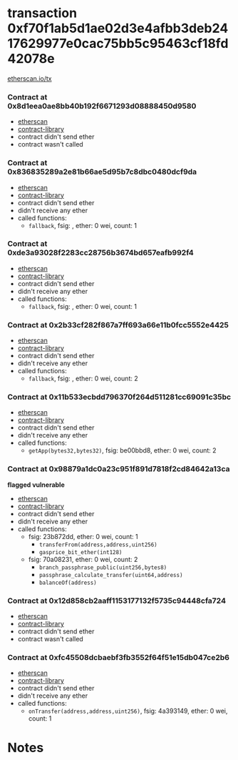 # transaction 0xf70f1ab5d1ae02d3e4afbb3deb2417629977e0cac75bb5c95463cf18fd42078e

[etherscan.io/tx](https://etherscan.io/tx/0xf70f1ab5d1ae02d3e4afbb3deb2417629977e0cac75bb5c95463cf18fd42078e)


### Contract at 0x8d1eea0ae8bb40b192f6671293d08888450d9580

* [etherscan](https://etherscan.io/address/0x8d1eea0ae8bb40b192f6671293d08888450d9580)
* [contract-library](https://contract-library.com/contracts/Ethereum/8d1eea0ae8bb40b192f6671293d08888450d9580)
* contract didn't send ether
* contract wasn't called


### Contract at 0x836835289a2e81b66ae5d95b7c8dbc0480dcf9da

* [etherscan](https://etherscan.io/address/0x836835289a2e81b66ae5d95b7c8dbc0480dcf9da)
* [contract-library](https://contract-library.com/contracts/Ethereum/836835289a2e81b66ae5d95b7c8dbc0480dcf9da)
* contract didn't send ether
* didn't receive any ether
* called functions:
    * `fallback`, fsig: , ether: 0 wei, count: 1


### Contract at 0xde3a93028f2283cc28756b3674bd657eafb992f4

* [etherscan](https://etherscan.io/address/0xde3a93028f2283cc28756b3674bd657eafb992f4)
* [contract-library](https://contract-library.com/contracts/Ethereum/de3a93028f2283cc28756b3674bd657eafb992f4)
* contract didn't send ether
* didn't receive any ether
* called functions:
    * `fallback`, fsig: , ether: 0 wei, count: 1


### Contract at 0x2b33cf282f867a7ff693a66e11b0fcc5552e4425

* [etherscan](https://etherscan.io/address/0x2b33cf282f867a7ff693a66e11b0fcc5552e4425)
* [contract-library](https://contract-library.com/contracts/Ethereum/2b33cf282f867a7ff693a66e11b0fcc5552e4425)
* contract didn't send ether
* didn't receive any ether
* called functions:
    * `fallback`, fsig: , ether: 0 wei, count: 2


### Contract at 0x11b533ecbdd796370f264d511281cc69091c35bc

* [etherscan](https://etherscan.io/address/0x11b533ecbdd796370f264d511281cc69091c35bc)
* [contract-library](https://contract-library.com/contracts/Ethereum/11b533ecbdd796370f264d511281cc69091c35bc)
* contract didn't send ether
* didn't receive any ether
* called functions:
    * `getApp(bytes32,bytes32)`, fsig: be00bbd8, ether: 0 wei, count: 2


### Contract at 0x98879a1dc0a23c951f891d7818f2cd84642a13ca

**flagged vulnerable**

* [etherscan](https://etherscan.io/address/0x98879a1dc0a23c951f891d7818f2cd84642a13ca)
* [contract-library](https://contract-library.com/contracts/Ethereum/98879a1dc0a23c951f891d7818f2cd84642a13ca)
* contract didn't send ether
* didn't receive any ether
* called functions:
    * fsig: 23b872dd, ether: 0 wei, count: 1
        * `transferFrom(address,address,uint256)`
        * `gasprice_bit_ether(int128)`
    * fsig: 70a08231, ether: 0 wei, count: 2
        * `branch_passphrase_public(uint256,bytes8)`
        * `passphrase_calculate_transfer(uint64,address)`
        * `balanceOf(address)`


### Contract at 0x12d858cb2aaff1153177132f5735c94448cfa724

* [etherscan](https://etherscan.io/address/0x12d858cb2aaff1153177132f5735c94448cfa724)
* [contract-library](https://contract-library.com/contracts/Ethereum/12d858cb2aaff1153177132f5735c94448cfa724)
* contract didn't send ether
* contract wasn't called


### Contract at 0xfc45508dcbaebf3fb3552f64f51e15db047ce2b6

* [etherscan](https://etherscan.io/address/0xfc45508dcbaebf3fb3552f64f51e15db047ce2b6)
* [contract-library](https://contract-library.com/contracts/Ethereum/fc45508dcbaebf3fb3552f64f51e15db047ce2b6)
* contract didn't send ether
* didn't receive any ether
* called functions:
    * `onTransfer(address,address,uint256)`, fsig: 4a393149, ether: 0 wei, count: 1

# Notes

